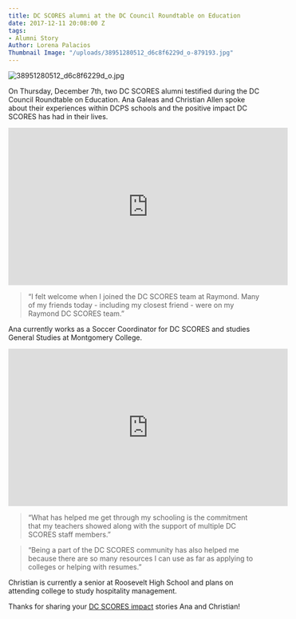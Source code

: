 ```yaml
---
title: DC SCORES alumni at the DC Council Roundtable on Education
date: 2017-12-11 20:08:00 Z
tags:
- Alumni Story
Author: Lorena Palacios
Thumbnail Image: "/uploads/38951280512_d6c8f6229d_o-879193.jpg"
---
```


![38951280512_d6c8f6229d_o.jpg](/uploads/38951280512_d6c8f6229d_o.jpg)

On Thursday, December 7th, two DC SCORES alumni testified during the DC Council Roundtable on Education. Ana Galeas and Christian Allen spoke about their experiences within DCPS schools and the positive impact DC SCORES has had in their lives.

<iframe width="560" height="315" src="https://www.youtube.com/embed/qotylgOm46M" frameborder="0" gesture="media" allow="encrypted-media" allowfullscreen></iframe>

> “I felt welcome when I joined the DC SCORES team at Raymond.  Many of my friends today - including my closest friend - were on my Raymond DC SCORES team.”

Ana currently works as a Soccer Coordinator for DC SCORES and studies General Studies at Montgomery College.

<iframe width="560" height="315" src="https://www.youtube.com/embed/-WeE3TnvV8Y" frameborder="0" gesture="media" allow="encrypted-media" allowfullscreen></iframe>

> “What has helped me get through my schooling is the commitment that my teachers showed along with the support of multiple DC SCORES staff members.”

> “Being a part of the DC SCORES community has also helped me because there are so many resources I can use as far as applying to colleges or helping with resumes.”

Christian is currently a senior at Roosevelt High School and plans on attending college to study hospitality management. 

Thanks for sharing your [DC SCORES impact](https://www.dcscores.org/impact/) stories Ana and Christian!